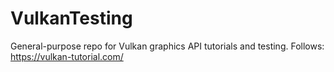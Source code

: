# VulkanTesting
General-purpose repo for Vulkan graphics API tutorials and testing.
Follows: https://vulkan-tutorial.com/
